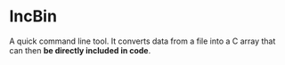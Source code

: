 # IncBin
A quick command line tool.
It converts data from a file into a C array that can then **be directly included in code**.
